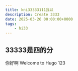 ```yaml
---
title: kni33333111我以
description: Create 3333
date: 2025-03-26 00:00:00+0000
tags:
    - hi33
---
```




## 33333是四的分

你好啊
Welcome to Hugo 123


